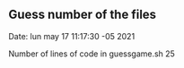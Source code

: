 ## Guess number of the files
Date:
lun may 17 11:17:30 -05 2021

Number of lines of code in guessgame.sh
25
